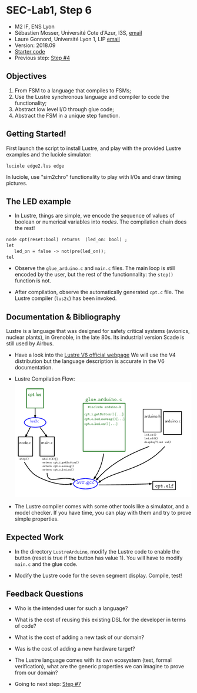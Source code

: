 # SEC-Lab1, Step 6

  * M2 IF, ENS Lyon
  * Sébastien Mosser, Université Cote d'Azur, I3S, [email](mailto:mosser@i3s.unice.fr)
  * Laure Gonnord, Université Lyon 1, LIP [email](mailto:laure.gonnord@ens-lyon.fr)
  * Version: 2018.09
  * [Starter code](https://github.com/mosser/sec-labs/tree/master/lab_1/_code/step6)
  * Previous step: [Step #4](https://github.com/mosser/sec-labs/blob/master/lab_1/step_5.md)


## Objectives

  1. From FSM to a language that compiles to FSMs;
  2. Use the Lustre synchronous language and compiler to code the
  functionality;
  3. Abstract low level I/O through glue code;
  4. Abstract the FSM in a unique step function.


## Getting Started!

First launch the script to install Lustre, and play with the provided Lustre examples
and the luciole simulator:
```
luciole edge2.lus edge
```

In luciole, use "sim2chro" functionality to play with I/Os and draw
timing pictures.


## The LED example


* In Lustre, things are simple, we encode the sequence of values of
boolean or numerical variables into _nodes_. The compilation chain does the rest!

```
node cpt(reset:bool) returns  (led_on: bool) ;
let
   led_on = false -> not(pre(led_on));
tel
```

* Observe the  `glue_arduino.c` and `main.c` files. The main loop is
  still encoded by the user, but the rest of the functionnality: the
  `step()` function is not.

* After compilation, observe the automatically generated `cpt.c`
  file. The Lustre compiler (`lus2c`) has been invoked.


## Documentation & Bibliography

Lustre is a language that was designed for safety critical systems
(avionics, nuclear plants), in Grenoble, in the late 80s. Its
industrial version Scade is still used by Airbus.

* Have a look into the
[Lustre V6 official webpage](http://www-verimag.imag.fr/Lustre-V6.html?lang=fr)
We will use the V4 distribution but the language description is
accurate in the V6 documentation.

* Lustre Compilation Flow:
![Lustre compilation flow](figs/compil2.png)

* The Lustre compiler comes with some other tools like a simulator, and
 a model checker. If you have time, you can play with them and try to
 prove simple properties.

## Expected Work


* In the directory `LustreArduino`, modify the Lustre code to enable
the button (reset is true if the button has value 1). You will have to
modify `main.c` and the glue code.

* Modify the Lustre code  for the seven segment display. Compile,
test!

## Feedback Questions

  * Who is the intended user for such a language?
  * What is the cost of reusing this existing DSL for the developer in terms of code?
  * What is the cost of adding a new task of our domain?
  * Was is the cost of adding a new hardware target?
  * The Lustre language comes with its own ecosystem (test, formal verification), what are the generic properties we can imagine to prove from our domain?

* Going to next step: [Step #7](https://github.com/mosser/sec-labs/blob/master/lab_1/step_7.md)
